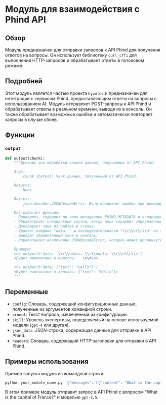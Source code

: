 # Модуль для взаимодействия с Phind API

## Обзор

Модуль предназначен для отправки запросов к API Phind для получения ответов на вопросы. Он использует библиотеку `curl_cffi` для выполнения HTTP-запросов и обрабатывает ответы в потоковом режиме.

## Подробней

Этот модуль является частью проекта `hypotez` и предназначен для интеграции с сервисом Phind, предоставляющим ответы на вопросы с использованием AI. Модуль отправляет POST-запросы к API Phind и обрабатывает ответы в реальном времени, выводя их в консоль. Он также обрабатывает возможные ошибки и автоматически повторяет запросы в случае сбоев.

## Функции

### `output`

```python
def output(chunk):
    """Функция для обработки чанков данных, получаемых от API Phind.

    Args:
        chunk (bytes): Чанк данных, полученный от API Phind.

    Returns:
        None

    Raises:
        json.decoder.JSONDecodeError: Если возникает ошибка при декодировании JSON.

    Как работает функция:
    - Проверяет, содержит ли чанк метаданные PHIND_METADATA и игнорирует его, если это так.
    - Обрабатывает специальные случаи, когда чанк содержит определенные последовательности символов, и заменяет их на более подходящие.
    - Декодирует чанк из байтов в строку.
    - Удаляет префикс "data: " и последовательности "\\r\\n\\r\\n" из чанка.
    - Выводит обработанный чанк в консоль.
    - Обрабатывает исключение JSONDecodeError, которое может возникнуть при декодировании JSON.

    Примеры:
    >>> output(b'data:  \\r\\ndata: \\r\\ndata: \\r\\n\\r\\n')
    <Будет напечатано в консоль:   \n\n\n>

    >>> output(b'data: {"text": "Hello"}')
    <Будет напечатано в консоль: {"text": "Hello"}>
    """
```

## Переменные

- `config`: Словарь, содержащий конфигурационные данные, полученные из аргументов командной строки.
- `prompt`: Текст вопроса, извлеченный из конфигурации.
- `skill`: Уровень экспертизы, определяемый на основе используемой модели (`gpt-4` или другая).
- `json_data`: JSON-строка, содержащая данные для отправки в API Phind.
- `headers`: Словарь, содержащий HTTP-заголовки для отправки в API Phind.

## Примеры использования

Пример запуска модуля из командной строки:

```bash
python your_module_name.py '{"messages": [{"content": "What is the capital of France?"}], "model": "gpt-3.5"}'
```

В этом примере модуль отправит запрос в API Phind с вопросом "What is the capital of France?" и моделью `gpt-3.5`.